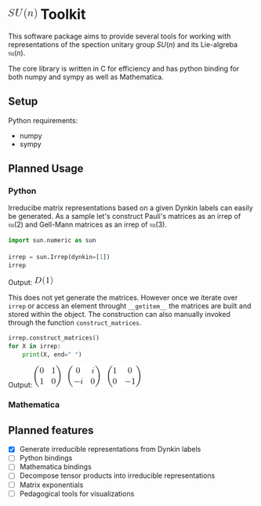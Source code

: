 # ![](images/sun.png) Toolkit

This software package aims to provide several tools for working with representations of the spection unitary group $SU(n)$ and its Lie-algreba $\mathfrak{su}(n)$.

The core library is written in C for efficiency and has python binding for both numpy and sympy as well as Mathematica.

## Setup

Python requirements:

* numpy
* sympy

## Planned Usage

### Python

Irreducibe matrix representations based on a given Dynkin labels can easily be generated. As a sample let's construct Pauli's matrices as an irrep of $\mathfrak{su}(2)$ and Gell-Mann matrices as an irrep of $\mathfrak{su}(3)$.

```python
import sun.numeric as sun

irrep = sun.Irrep(dynkin=[1])
irrep
```
Output: ![](images/d1.png)

This does not yet generate the matrices. However once we iterate over `irrep` or access an element throught `__getitem__` the matrices are built and stored within the object. The construction can also manually invoked through the function `construct_matrices`.

```python
irrep.construct_matrices()
for X in irrep:
    print(X, end=" ")
```
Output: ![](images/matrices.png)

### Mathematica

## Planned features

- [x] Generate irreducible representations from Dynkin labels
- [ ] Python bindings
- [ ] Mathematica bindings
- [ ] Decompose tensor products into irreducible representations
- [ ] Matrix exponentials
- [ ] Pedagogical tools for visualizations